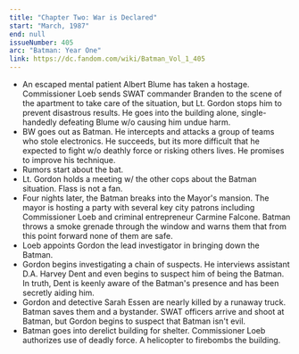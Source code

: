 ```yaml
---
title: "Chapter Two: War is Declared"
start: "March, 1987"
end: null
issueNumber: 405
arc: "Batman: Year One"
link: https://dc.fandom.com/wiki/Batman_Vol_1_405
---
```


- An escaped mental patient Albert Blume has taken a hostage. Commissioner Loeb sends SWAT commander Branden to the scene of the apartment to take care of the situation, but Lt. Gordon stops him to prevent disastrous results. He goes into the building alone, single-handedly defeating Blume w/o causing him undue harm.
- BW goes out as Batman. He intercepts and attacks a group of teams who stole electronics. He succeeds, but its more difficult that he expected to fight w/o deathly force or risking others lives. He promises to improve his technique.
- Rumors start about the bat.
- Lt. Gordon holds a meeting w/ the other cops about the Batman situation. Flass is not a fan.
- Four nights later, the Batman breaks into the Mayor's mansion. The mayor is hosting a party with several key city patrons including Commissioner Loeb and criminal entrepreneur Carmine Falcone. Batman throws a smoke grenade through the window and warns them that from this point forward none of them are safe.
- Loeb appoints Gordon the lead investigator in bringing down the Batman.
- Gordon begins investigating a chain of suspects. He interviews assistant D.A. Harvey Dent and even begins to suspect him of being the Batman. In truth, Dent is keenly aware of the Batman's presence and has been secretly aiding him.
- Gordon and detective Sarah Essen are nearly killed by a runaway truck. Batman saves them and a bystander. SWAT officers arrive and shoot at Batman, but Gordon begins to suspect that Batman isn't evil.
- Batman goes into derelict building for shelter. Commissioner Loeb authorizes use of deadly force. A helicopter to firebombs the building.
